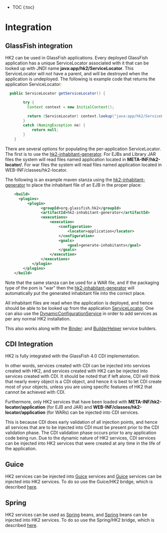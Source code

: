 [//]: # " DO NOT ALTER OR REMOVE COPYRIGHT NOTICES OR THIS HEADER. "
[//]: # "  "
[//]: # " Copyright (c) 2013-2017 Oracle and/or its affiliates. All rights reserved. "
[//]: # "  "
[//]: # " The contents of this file are subject to the terms of either the GNU "
[//]: # " General Public License Version 2 only (''GPL'') or the Common Development "
[//]: # " and Distribution License(''CDDL'') (collectively, the ''License'').  You "
[//]: # " may not use this file except in compliance with the License.  You can "
[//]: # " obtain a copy of the License at "
[//]: # " https://oss.oracle.com/licenses/CDDL+GPL-1.1 "
[//]: # " or LICENSE.txt.  See the License for the specific "
[//]: # " language governing permissions and limitations under the License. "
[//]: # "  "
[//]: # " When distributing the software, include this License Header Notice in each "
[//]: # " file and include the License file at LICENSE.txt. "
[//]: # "  "
[//]: # " GPL Classpath Exception: "
[//]: # " Oracle designates this particular file as subject to the ''Classpath'' "
[//]: # " exception as provided by Oracle in the GPL Version 2 section of the License "
[//]: # " file that accompanied this code. "
[//]: # "  "
[//]: # " Modifications: "
[//]: # " If applicable, add the following below the License Header, with the fields "
[//]: # " enclosed by brackets [] replaced by your own identifying information: "
[//]: # " ''Portions Copyright [year] [name of copyright owner]'' "
[//]: # "  "
[//]: # " Contributor(s): "
[//]: # " If you wish your version of this file to be governed by only the CDDL or "
[//]: # " only the GPL Version 2, indicate your decision by adding ''[Contributor] "
[//]: # " elects to include this software in this distribution under the [CDDL or GPL "
[//]: # " Version 2] license.''  If you don't indicate a single choice of license, a "
[//]: # " recipient has the option to distribute your version of this file under "
[//]: # " either the CDDL, the GPL Version 2 or to extend the choice of license to "
[//]: # " its licensees as provided above.  However, if you add GPL Version 2 code "
[//]: # " and therefore, elected the GPL Version 2 license, then the option applies "
[//]: # " only if the new code is made subject to such option by the copyright "
[//]: # " holder. "

* TOC
{:toc}

# Integration

## GlassFish integration

HK2 can be used in GlassFish applications.
Every deployed GlassFish application has a unique ServiceLocator associated with it that can be looked up with JNDI name **java:app/hk2/ServiceLocator**.
This ServiceLocator will not have a parent, and will be destroyed when the application is undeployed. 
The following is example code that returns the application ServiceLocator:

```java
  public ServiceLocator getServiceLocator() {

        try {
          Context context = new InitialContext();

          return (ServiceLocator) context.lookup("java:app/hk2/ServiceLocator");
        }
        catch (NamingException ne) {
            return null;
        }
    }
```

There are several options for populating the per-application ServiceLocator. The first is to use the [hk2-inhabitant-generator][inhabitant-generator]. 
For EJBs and Library JAR files the system will read files named application located in **META-INF/hk2-locator/**. For war files the system will read files named application located in WEB-INF/classes/hk2-locator.

The following is an example maven stanza using the [hk2-inhabitant-generator][inhabitant-generator] to place the inhabitant file of an EJB in the proper place:

```xml
    <build>
      <plugins>
          <plugin>
                <groupId>org.glassfish.hk2</groupId>
                <artifactId>hk2-inhabitant-generator</artifactId>
                <executions>
                    <execution>
                        <configuration>
                            <locator>application</locator>
                        </configuration>
                        <goals>
                            <goal>generate-inhabitants</goal>
                        </goals>
                    </execution>
                </executions>
            </plugin>
        </plugins>
    </build>
```

Note that the same stanza can be used for a WAR file, and if the packaging type of the pom is "war" then the [hk2-inhabitant-generator][inhabitant-generator] will automatically put the generated inhabitant file into the correct place.

All inhabitant files are read when the application is deployed, and hence should be able to be looked up from the application [ServiceLocator][serviceLoc].
One can also use the [DynamicConfigurationService][dynamicConf] in order to add services as per any normal HK2 installation. 

This also works along with the [Binder][bindeer]: and [BuilderHelper][buildhelper] service builders.

## CDI Integration

HK2 is fully integrated with the GlassFish 4.0 CDI implementation.

In other words, services created with CDI can be injected into services created with HK2, and services created with HK2 can be injected into services created with CDI. 
It should be noted that if left alone, CDI will think that nearly every object is a CDI object, and hence it is best to let CDI create most of your objects, unless you are using specific features of HK2 that cannot be achieved with CDI.

Furthermore, only HK2 services that have been loaded with **META-INF/hk2-locator/application** (for EJB and JAR) and **WEB-INF/classes/hk2-locator/application** (for WARs) can be injected into CDI services.

This is because CDI does early validation of all injection points, and hence all services that are to be injected into CDI must be present prior to the CDI validation phase.
The CDI validation phase occurs prior to any application code being run.
Due to the dynamic nature of HK2 services, CDI services can be injected into HK2 services that were created at any time in the life of the application.

## Guice

HK2 services can be injected into [Guice][guice] services and [Guice][guice] services can be injected into HK2 services.
To do so use the Guice/HK2 bridge, which is described [here](guice-bridge.html).
  
## Spring

HK2 services can be used as [Spring][spring] beans, and [Spring][spring] beans can be injected into
HK2 services.  To do so use the Spring/HK2 bridge, which is described [here](spring-bridge.html).

[inhabitant-generator]: inhabitant-generator.html
[serviceLoc]: apidocs/org/glassfish/hk2/api/ServiceLocator.html
[dynamicConf]: apidocs/org/glassfish/hk2/api/DynamicConfigurationService.html
[bindeer]: apidocs/org/glassfish/hk2/utilities/Binder.html
[buildhelper]: apidocs/org/glassfish/hk2/utilities/BuilderHelper.html
[guice]: http://code.google.com/p/google-guice
[spring]: http://www.springsource.org
